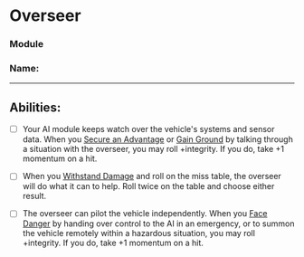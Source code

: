 # Overseer
### Module
### Name:
<hr>

## Abilities:
- [ ] Your AI module keeps watch over the vehicle's systems and sensor data. When you [Secure an Advantage](4._Moves/Adventure/Secure_an_Advantage.md) or [Gain Ground](Gain_Ground.md) by talking through a situation with the overseer, you may roll +integrity. If you do, take +1 momentum on a hit.

- [ ] When you [Withstand Damage](Withstand_Damage.md) and roll on the miss table, the overseer will do what it can to help. Roll twice on the table and choose either result.

- [ ] The overseer can pilot the vehicle independently. When you [Face Danger](4._Moves/Adventure/Face_Danger.md) by handing over control to the AI in an emergency, or to summon the vehicle remotely within a hazardous situation, you may roll +integrity. If you do, take +1 momentum on a hit.

